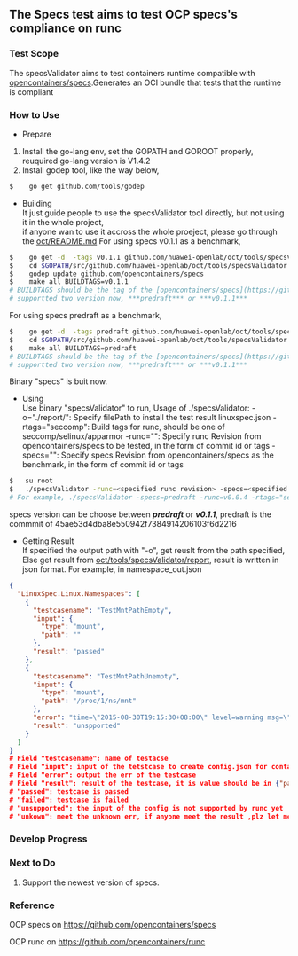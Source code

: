 ## The Specs test  aims to test OCP specs's compliance on runc

### Test Scope    

The specsValidator aims to test containers runtime compatible with  [opencontainers/specs](https://github.com/opencontainers/specs).Generates an OCI bundle that tests that the runtime is compliant

### How to Use

- Prepare

1. Install the go-lang env, set the GOPATH and GOROOT properly, reuquired go-lang version is V1.4.2      
2. Install godep tool, like the way below,
``` bash
$    go get github.com/tools/godep
```
- Building        
It just guide people to use the specsValidator tool directly, but not using it in the whole project,         
if anyone wan to use it accross the whole proeject, please go through the [oct/README.md](./../../README.md)
For using specs v0.1.1 as a benchmark,       
``` bash
$    go get -d  -tags v0.1.1 github.com/huawei-openlab/oct/tools/specsValidator
$    cd $GOPATH/src/github.com/huawei-openlab/oct/tools/specsValidator
$    godep update github.com/opencontainers/specs
$    make all BUILDTAGS=v0.1.1 
# BUILDTAGS should be the tag of the [opencontainers/specs](https://github.com/opencontainers/specs),         
# supportted two version now, ***predraft*** or ***v0.1.1***
```     
For using specs predraft as a benchmark,      
``` bash
$    go get -d  -tags predraft github.com/huawei-openlab/oct/tools/specsValidator
$    cd $GOPATH/src/github.com/huawei-openlab/oct/tools/specsValidator
$    make all BUILDTAGS=predraft
# BUILDTAGS should be the tag of the [opencontainers/specs](https://github.com/opencontainers/specs),         
# supportted two version now, ***predraft*** or ***v0.1.1***
```     

Binary "specs" is buit now.
- Using    
Use binary "specsValidator" to run,
Usage of ./specsValidator:
  -o="./report/": Specify filePath to install the test result linuxspec.json
  -rtags="seccomp": Build tags for runc, should be one of seccomp/selinux/apparmor
  -runc="": Specify runc Revision from opencontainers/specs to be tested, in the form of commit id or tags
  -specs="": Specify specs Revision from opencontainers/specs as the benchmark, in the form of commit id or tags
``` bash
$   su root
$   ./specsValidator -runc=<specified runc revision> -specs=<specified specs revision> -rtags=<specified runc build tags> -o=<output path>
# For example, ./specsValidator -specs=predraft -runc=v0.0.4 -rtags="selinux"
```
specs version can be choose between ***predraft*** or ***v0.1.1***, predraft is the commmit of 45ae53d4dba8e550942f7384914206103f6d2216

- Getting Result    
If specified the output path with "-o", get reuslt from the path specified,      
Else get result from [oct/tools/specsValidator/report](./report/), result is written in json format.
For example, in namespace_out.json
``` json
{
  "LinuxSpec.Linux.Namespaces": [
    {
      "testcasename": "TestMntPathEmpty",
      "input": {
        "type": "mount",
        "path": ""
      },
      "result": "passed"
    },
    {
      "testcasename": "TestMntPathUnempty",
      "input": {
        "type": "mount",
        "path": "/proc/1/ns/mnt"
      },
      "error": "time=\"2015-08-30T19:15:30+08:00\" level=warning msg=\"exit status 1\" \ntime=\"2015-08-30T19:15:30+08:00\" level=warning msg=\"open /sys/fs/cgroup/freezer/user/1000.user/c2.session/oct/freezer.state: no such file or directory\" \ntime=\"2015-08-30T19:15:30+08:00\" level=warning msg=\"open /sys/fs/cgroup/devices/user/1000.user/c2.session/oct/cgroup.procs: no such file or directory\" \ntime=\"2015-08-30T19:15:30+08:00\" level=fatal msg=\"Container start failed: [8] System error: invalid argument\" \nexit status 1",
      "result": "unspported"
    }
  ]
}
# Field "testcasename": name of testacse
# Field "input": input of the tetstcase to create config.json for containers, left value is the obj in [opencontainers/specs](https://github.com/opencontainers/specs), right value is the value of the obj in left.
# Field "error": output the err of the testcase
# Field "result": result of the testcase, it is value should be in {"passed", "failed", "unsupportd", "unknown"}
# "passed": testcase is passed
# "failed": testcase is failed
# "unsupported": the input of the config is not supported by runc yet
# "unkown": meet the unknown err, if anyone meet the result ,plz let me know
``` 

### Develop Progress

### Next to Do 

1. Support the newest version of specs.

### Reference
OCP specs on https://github.com/opencontainers/specs   

OCP runc on https://github.com/opencontainers/runc
